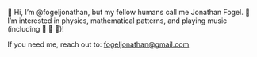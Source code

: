 👋 Hi, I’m @fogeljonathan, but my fellow humans call me Jonathan Fogel.
👀 I’m interested in physics, mathematical patterns, and playing music (including :guitar: :violin: :saxophone:)!

If you need me, reach out to: fogeljonathan@gmail.com
